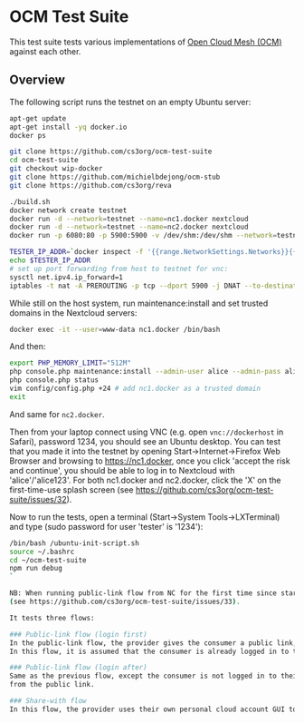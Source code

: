 # OCM Test Suite
This test suite tests various implementations of [Open Cloud Mesh (OCM)](https://github.com/cs3org/OCM-API) against each other.

## Overview
The following script runs the testnet on an empty Ubuntu server:
```sh
apt-get update
apt-get install -yq docker.io
docker ps

git clone https://github.com/cs3org/ocm-test-suite
cd ocm-test-suite
git checkout wip-docker
git clone https://github.com/michielbdejong/ocm-stub
git clone https://github.com/cs3org/reva

./build.sh
docker network create testnet
docker run -d --network=testnet --name=nc1.docker nextcloud
docker run -d --network=testnet --name=nc2.docker nextcloud
docker run -p 6080:80 -p 5900:5900 -v /dev/shm:/dev/shm --network=testnet --name=tester -d --cap-add=SYS_ADMIN tester

TESTER_IP_ADDR=`docker inspect -f '{{range.NetworkSettings.Networks}}{{.IPAddress}}{{end}}' tester`
echo $TESTER_IP_ADDR
# set up port forwarding from host to testnet for vnc:
sysctl net.ipv4.ip_forward=1
iptables -t nat -A PREROUTING -p tcp --dport 5900 -j DNAT --to-destination $TESTER_IP_ADDR:5900
```

While still on the host system, run maintenance:install and set trusted domains in the Nextcloud servers:
```sh
docker exec -it --user=www-data nc1.docker /bin/bash
```
And then:
```sh
export PHP_MEMORY_LIMIT="512M"
php console.php maintenance:install --admin-user alice --admin-pass alice123
php console.php status
vim config/config.php +24 # add nc1.docker as a trusted domain
exit
```
And same for `nc2.docker`.


Then from your laptop connect using VNC (e.g. open `vnc://dockerhost` in Safari), password 1234, you should see an Ubuntu desktop.
You can test that you made it into the testnet by opening Start->Internet->Firefox Web Browser and browsing to https://nc1.docker, once you
click 'accept the risk and continue', you should be able to log in to Nextcloud with 'alice'/'alice123'.
For both nc1.docker and nc2.docker, click the 'X' on the first-time-use splash screen (see https://github.com/cs3org/ocm-test-suite/issues/32).

Now to run the tests, open a terminal (Start->System Tools->LXTerminal) and type (sudo password for user 'tester' is '1234'):
```sh
/bin/bash /ubuntu-init-script.sh
source ~/.bashrc
cd ~/ocm-test-suite
npm run debug
`

NB: When running public-link flow from NC for the first time since starting up the `nc1.docker` instance, you will have to manually click the '+'
(see https://github.com/cs3org/ocm-test-suite/issues/33).

It tests three flows:

### Public-link flow (login first)
In the public-link flow, the provider gives the consumer a public link, and the consumer clicks 'save to my personal cloud' on there.
In this flow, it is assumed that the consumer is already logged in to their personal cloud account before clicking 'save to my personal cloud' on the public link. After clicking, the consumer is redirected to their personal cloud account GUI, accepts the share, and then leaves it again.

### Public-link flow (login after)
Same as the previous flow, except the consumer is not logged in to their own personal cloud account yet when they get redirected to it
from the public link.

### Share-with flow
In this flow, the provider uses their own personal cloud account GUI to share a resource with the consumer, and the consumer notices this from the notification in their personal cloud acccount GUI, accepts the share, then leaves it again.
